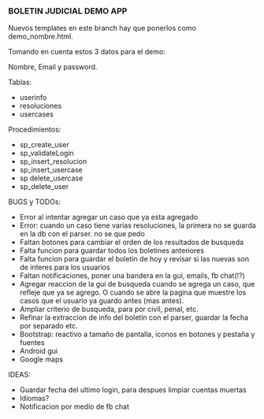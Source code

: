 ### BOLETIN JUDICIAL DEMO APP ###

Nuevos templates en este branch hay que ponerlos como demo_nombre.html.

Tomando en cuenta estos 3 datos para el demo:

Nombre, Email y password. 

Tablas:
- userinfo
- resoluciones
- usercases

Procedimientos:
- sp_create_user
- sp_validateLogin
- sp_insert_resolucion
- sp_insert_usercase
- sp delete_usercase
- sp_delete_user

BUGS y TODOs:
- Error al intentar agregar un caso que ya esta agregado
- Error: cuando un caso tiene varias resoluciones, la primera no se guarda en la db con el parser. no se que pedo
- Faltan botones para cambiar el orden de los resultados de busqueda
- Falta funcion para guardar todos los boletines anteriores
- Falta funcion para guardar el boletin de hoy y revisar si las nuevas son de interes para los usuarios
- Faltan notificaciones, poner una bandera en la gui, emails, fb chat(!?)
- Agregar reaccion de la gui de busqueda cuando se agrega un caso, que refleje que ya se agrego. O cuando se abre la pagina que muestre los casos que el usuario ya guardo antes (mas antes).
- Ampliar criterio de busqueda, para por civil, penal, etc. 
- Refinar la extraccion de info del boletin con el parser, guardar la fecha por separado etc. 
- Bootstrap: reactivo a tamaño de pantalla, iconos en botones y pestaña y fuentes
- Android gui
- Google maps


IDEAS:
- Guardar fecha del ultimo login, para despues limpiar cuentas muertas
- Idiomas?
- Notificacion por medio de fb chat

